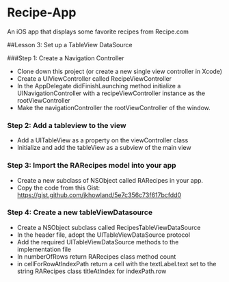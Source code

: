 Recipe-App
==========

An iOS app that displays some favorite recipes from Recipe.com

##Lesson 3: Set up a TableView DataSource

###Step 1: Create a Navigation Controller
- Clone down this project (or create a new single view controller in Xcode)
- Create a UIViewController called RecipeViewController
- In the AppDelegate didFinishLaunching method initialize a UINavigationController with a recipeViewController instance as the rootViewController
- Make the navigationController the rootViewController of the window.

### Step 2: Add a tableview to the view
- Add a UITableView as a property on the viewController class
- Initialize and add the tableView as a subview of the main view

### Step 3: Import the RARecipes model into your app
- Create a new subclass of NSObject called RARecipes in your app. 
- Copy the code from this Gist: https://gist.github.com/jkhowland/5e7c356c73f617bcfdd0

### Step 4: Create a new tableViewDatasource
- Create a NSObject subclass called RecipesTableViewDataSource
- In the header file, adopt the UITableViewDataSource protocol 
- Add the required UITableViewDataSource methods to the implementation file
- In numberOfRows return RARecipes class method count
- in cellForRowAtIndexPath return a cell with the textLabel.text set to the string RARecipes class titleAtIndex for indexPath.row
